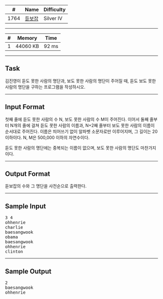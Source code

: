 | #    | Name                                           | Difficulty |
| ---- | ---------------------------------------------- | ---------- |
| 1764 | [듣보잡](https://www.acmicpc.net/problem/1764) | Silver IV  |

---

| #   | Memory   | Time  |
| --- | -------- | ----- |
| 1   | 44060 KB | 92 ms |

---

## Task
김진영이 듣도 못한 사람의 명단과, 보도 못한 사람의 명단이 주어질 때, 듣도 보도 못한 사람의 명단을 구하는 프로그램을 작성하시오.

---

## Input Format
첫째 줄에 듣도 못한 사람의 수 N, 보도 못한 사람의 수 M이 주어진다. 이어서 둘째 줄부터 N개의 줄에 걸쳐 듣도 못한 사람의 이름과, N+2째 줄부터 보도 못한 사람의 이름이 순서대로 주어진다. 이름은 띄어쓰기 없이 알파벳 소문자로만 이루어지며, 그 길이는 20 이하이다. N, M은 500,000 이하의 자연수이다.

듣도 못한 사람의 명단에는 중복되는 이름이 없으며, 보도 못한 사람의 명단도 마찬가지이다.

---

## Output Format
듣보잡의 수와 그 명단을 사전순으로 출력한다.

---

## Sample Input

<pre>
3 4
ohhenrie
charlie
baesangwook
obama
baesangwook
ohhenrie
clinton
</pre>

---

## Sample Output

<pre>
2
baesangwook
ohhenrie
</pre>
